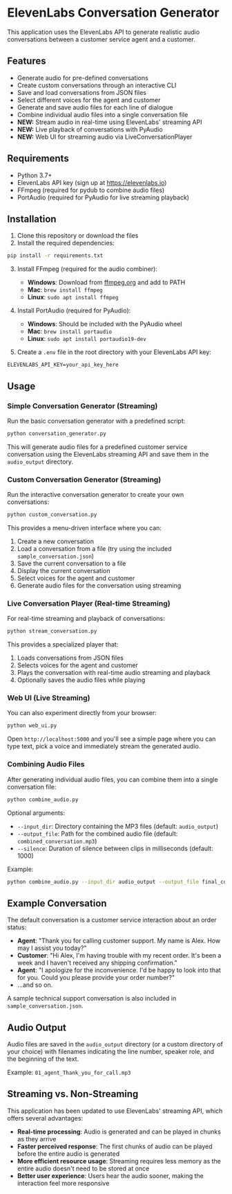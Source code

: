 # ElevenLabs Conversation Generator

This application uses the ElevenLabs API to generate realistic audio conversations between a customer service agent and a customer.

## Features

- Generate audio for pre-defined conversations
- Create custom conversations through an interactive CLI
- Save and load conversations from JSON files
- Select different voices for the agent and customer
- Generate and save audio files for each line of dialogue
- Combine individual audio files into a single conversation file
- **NEW:** Stream audio in real-time using ElevenLabs' streaming API
- **NEW:** Live playback of conversations with PyAudio
- **NEW:** Web UI for streaming audio via LiveConversationPlayer

## Requirements

- Python 3.7+
- ElevenLabs API key (sign up at https://elevenlabs.io)
- FFmpeg (required for pydub to combine audio files)
- PortAudio (required for PyAudio for live streaming playback)

## Installation

1. Clone this repository or download the files
2. Install the required dependencies:

```bash
pip install -r requirements.txt
```

3. Install FFmpeg (required for the audio combiner):
   - **Windows**: Download from [ffmpeg.org](https://ffmpeg.org/download.html) and add to PATH
   - **Mac**: `brew install ffmpeg`
   - **Linux**: `sudo apt install ffmpeg`

4. Install PortAudio (required for PyAudio):
   - **Windows**: Should be included with the PyAudio wheel
   - **Mac**: `brew install portaudio`
   - **Linux**: `sudo apt install portaudio19-dev`

5. Create a `.env` file in the root directory with your ElevenLabs API key:

```
ELEVENLABS_API_KEY=your_api_key_here
```

## Usage

### Simple Conversation Generator (Streaming)

Run the basic conversation generator with a predefined script:

```bash
python conversation_generator.py
```

This will generate audio files for a predefined customer service conversation using the ElevenLabs streaming API and save them in the `audio_output` directory.

### Custom Conversation Generator (Streaming)

Run the interactive conversation generator to create your own conversations:

```bash
python custom_conversation.py
```

This provides a menu-driven interface where you can:

1. Create a new conversation
2. Load a conversation from a file (try using the included `sample_conversation.json`)
3. Save the current conversation to a file
4. Display the current conversation
5. Select voices for the agent and customer
6. Generate audio files for the conversation using streaming

### Live Conversation Player (Real-time Streaming)

For real-time streaming and playback of conversations:

```bash
python stream_conversation.py
```

This provides a specialized player that:

1. Loads conversations from JSON files
2. Selects voices for the agent and customer
3. Plays the conversation with real-time audio streaming and playback
4. Optionally saves the audio files while playing

### Web UI (Live Streaming)

You can also experiment directly from your browser:

```bash
python web_ui.py
```

Open `http://localhost:5000` and you'll see a simple page where you can type
text, pick a voice and immediately stream the generated audio.

### Combining Audio Files

After generating individual audio files, you can combine them into a single conversation file:

```bash
python combine_audio.py
```

Optional arguments:
- `--input_dir`: Directory containing the MP3 files (default: `audio_output`)
- `--output_file`: Path for the combined audio file (default: `combined_conversation.mp3`)
- `--silence`: Duration of silence between clips in milliseconds (default: 1000)

Example:
```bash
python combine_audio.py --input_dir audio_output --output_file final_conversation.mp3 --silence 800
```

## Example Conversation

The default conversation is a customer service interaction about an order status:

- **Agent**: "Thank you for calling customer support. My name is Alex. How may I assist you today?"
- **Customer**: "Hi Alex, I'm having trouble with my recent order. It's been a week and I haven't received any shipping confirmation."
- **Agent**: "I apologize for the inconvenience. I'd be happy to look into that for you. Could you please provide your order number?"
- ...and so on.

A sample technical support conversation is also included in `sample_conversation.json`.

## Audio Output

Audio files are saved in the `audio_output` directory (or a custom directory of your choice) with filenames indicating the line number, speaker role, and the beginning of the text.

Example: `01_agent_Thank_you_for_call.mp3`

## Streaming vs. Non-Streaming

This application has been updated to use ElevenLabs' streaming API, which offers several advantages:

- **Real-time processing**: Audio is generated and can be played in chunks as they arrive
- **Faster perceived response**: The first chunks of audio can be played before the entire audio is generated
- **More efficient resource usage**: Streaming requires less memory as the entire audio doesn't need to be stored at once
- **Better user experience**: Users hear the audio sooner, making the interaction feel more responsive 